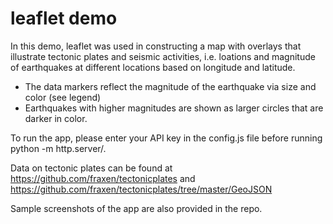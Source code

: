 # leaflet demo

In this demo, leaflet was used in constructing a map with overlays that illustrate tectonic plates and seismic activities, i.e. loations and magnitude of earthquakes at different locations based on longitude and latitude.

* The data markers reflect the magnitude of the earthquake via size and color (see legend)
* Earthquakes with higher magnitudes are shown as larger circles that are darker in color.
   
To run the app, please enter your API key in the config.js file before running python -m http.server/.
 
Data on tectonic plates can be found at https://github.com/fraxen/tectonicplates and https://github.com/fraxen/tectonicplates/tree/master/GeoJSON

Sample screenshots of the app are also provided in the repo.

